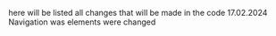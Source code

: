 here will be listed all changes that will be made in the code
17.02.2024
Navigation was elements were changed 
